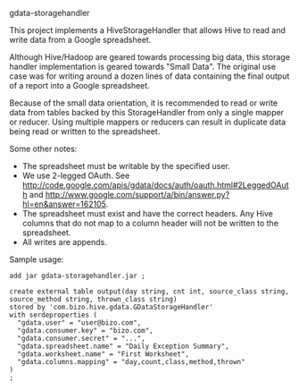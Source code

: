 gdata-storagehandler

This project implements a HiveStorageHandler that allows Hive to read and write data from a Google spreadsheet.

Although Hive/Hadoop are geared towards processing big data, this storage handler implementation is geared towards 
"Small Data".  The original use case was for writing around a dozen lines of data containing the final output of a 
report into a Google spreadsheet.

Because of the small data orientation, it is recommended to read or write data from tables backed by this StorageHandler
from only a single mapper or reducer.  Using multiple mappers or reducers can result in duplicate data being read or
written to the spreadsheet.

Some other notes:

* The spreadsheet must be writable by the specified user.
* We use 2-legged OAuth.  See http://code.google.com/apis/gdata/docs/auth/oauth.html#2LeggedOAuth and 
  http://www.google.com/support/a/bin/answer.py?hl=en&answer=162105. 
* The spreadsheet must exist and have the correct headers.  Any Hive columns that do not map to a column header will not
  be written to the spreadsheet.  
* All writes are appends.

Sample usage:

    add jar gdata-storagehandler.jar ;

    create external table output(day string, cnt int, source_class string, source_method string, thrown_class string)
    stored by 'com.bizo.hive.gdata.GDataStorageHandler'
    with serdeproperties (
      "gdata.user" = "user@bizo.com",
      "gdata.consumer.key" = "bizo.com",
      "gdata.consumer.secret" = "...",
      "gdata.spreadsheet.name" = "Daily Exception Summary",
      "gdata.worksheet.name" = "First Worksheet",
      "gdata.columns.mapping" = "day,count,class,method,thrown"
    )
    ;
